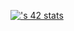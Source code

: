 [![<mben-jad>'s 42 stats](https://badge.mediaplus.ma/darkbue/bouhammo)](https://github.com/oakoudad/badge42)
